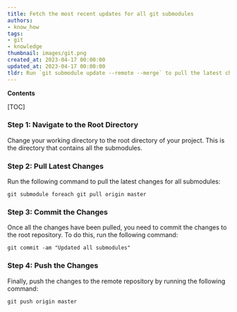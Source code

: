 ```yaml
---
title: Fetch the most recent updates for all git submodules
authors:
- know_how
tags:
- git
- knowledge
thumbnail: images/git.png
created_at: 2023-04-17 00:00:00
updated_at: 2023-04-17 00:00:00
tldr: Run `git submodule update --remote --merge` to pull the latest changes for all git submodules.
---
```


**Contents**

[TOC]

### Step 1: Navigate to the Root Directory

Change your working directory to the root directory of your project. This is the directory that contains all the submodules.

### Step 2: Pull Latest Changes

Run the following command to pull the latest changes for all submodules:

`git submodule foreach git pull origin master`

### Step 3: Commit the Changes

Once all the changes have been pulled, you need to commit the changes to the root repository. To do this, run the following command:

`git commit -am "Updated all submodules"`

### Step 4: Push the Changes

Finally, push the changes to the remote repository by running the following command:

`git push origin master`
